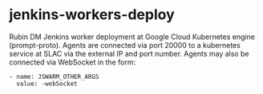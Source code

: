 # jenkins-workers-deploy
Rubin DM Jenkins worker deployment at Google Cloud Kubernetes engine (prompt-proto). Agents are connected via port 20000 to a kubernetes service at SLAC via the external IP and port number. Agents may also be connected via WebSocket in the form:
<br /> 

```
- name: JSWARM_OTHER_ARGS
  value: -webSocket
```
